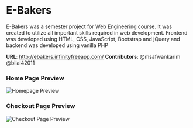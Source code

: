 # E-Bakers
E-Bakers was a semester project for Web Engineering course. It was created to utilize all important skills required in web development. 
Frontend was developed using HTML, CSS, JavaScript, Bootstrap and jQuery and backend was developed using vanilla PHP

**URL**: http://ebakers.infinityfreeapp.com/
**Contributors**: @msafwankarim @bilal42011

### Home Page Preview

![Homepage Preview](https://user-images.githubusercontent.com/66724151/166112090-1939fb51-3e86-48da-ac18-ff2f6f6659b9.jpg)

### Checkout Page Preview

![Checkout Page Preview](https://user-images.githubusercontent.com/66724151/166112313-e12961ff-a996-4a07-adc7-eb5394448759.jpg)
